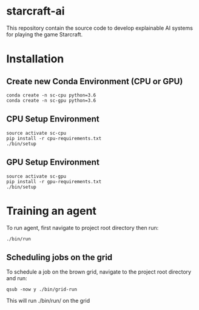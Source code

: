 # starcraft-ai

This repository contain the source code to develop explainable AI systems for playing the game Starcraft.

# Installation

## Create new Conda Environment (CPU or GPU)
`conda create -n sc-cpu python=3.6`  
`conda create -n sc-gpu python=3.6`

## ###################################

## CPU Setup Environment
`source activate sc-cpu`  
`pip install -r cpu-requirements.txt`  
`./bin/setup`  

## GPU Setup Environment
`source activate sc-gpu`  
`pip install -r gpu-requirements.txt`  
`./bin/setup`  

# Training an agent
To run agent, first navigate to project root directory then run:

`./bin/run`

## Scheduling jobs on the grid
To schedule a job on the brown grid, navigate to the project root directory and run:

`qsub -now y ./bin/grid-run`

This will run ./bin/run/ on the grid
